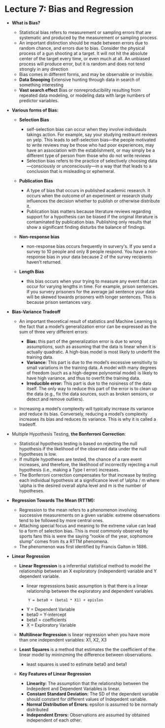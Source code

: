 # Lecture 7: Bias and Regression

- **What is Bias?**
    - Statistical bias refers to measurement or sampling errors that are systematic and produced by the measurement or sampling process. 
    - An important distinction should be made between errors due to random chance, and errors due to bias. Consider the physical process of a gun shooting at a target. It will not hit the absolute center of the target every time, or even much at all. An unbiased process will produce error, but it is random and does not tend strongly in any direction
    - Bias comes in different forms, and may be observable or invisible.
    - **Data Snooping** Extensive hunting through data in search of something interesting
    - **Vast search effect** Bias or nonreproducibility resulting from repeated data modeling, or modeling data with large numbers of predictor variables.

- **Various forms of Bias:**
    - **Selection Bias**
        - self-selection bias can occur when they involve individauls takings action. For example, say your studying restraunt reviews on yelp. This leads to self-selection bias—the people motivated to write reviews may be those who had poor experiences, may have an association with the establishment, or may simply be a different type of person from those who do not write reviews
        - Selection bias refers to the practice of selectively choosing data—consciously or unconsciously—in a way that that leads to a conclusion that is misleading or ephemeral.
    
    - **Publication Bias** 
        - A type of bias that occurs in published academic research. It occurs when the outcome of an experiment or research study influences the decision whether to publish or otherwise distribute it. 
        - Publication bias matters because literature reviews regarding support for a hypothesis can be biased if the original literature is contaminated by publication bias. Publishing only results that show a significant finding disturbs the balance of findings.
    - **Non-response bias**
        - non-response bias occurs frequently in survery's. If you send a survey to 10 people and only 8 people respond. You have a non-response bias in your data because 2 of the survey recipients haven't returned.
    - **Length Bias**
        - this bias occurs when your trying to measure any event that can occur for varying lengths in time. For example, prison sentences. If you survery prisoners for the average jail sentence your data will be skewed towards prisoners with longer sentences. This is because prison sentances vary.
    
- **Bias-Variance Tradeoff**
    - An important theoretical result of statistics and Machine Learning is the fact that a model’s generalization error can be expressed as the sum of three very different errors:

        - **Bias:** this part of the generalization error is due to wrong assumptions, such as assuming that the data is linear when it is actually quadratic. A high-bias model is most likely to underfit the training data.
        - **Variance:** This part is due to the model’s excessive sensitivity to small variations in the training data. A model with many degrees of freedom (such as a high-degree polynomial model) is likely to have high variance, and thus to overfit the training data.
        - **Irreducible error:** This part is due to the noisiness of the data itself. The only way to reduce this part of the error is to clean up the data (e.g., fix the data sources, such as broken sensors, or detect and remove outliers).

    - Increasing a model’s complexity will typically increase its variance and reduce its bias. Conversely, reducing a model’s complexity increases its bias and reduces its variance. This is why it is called a tradeoff.

- Multiple Hypothesis Testing, **the Bonferroni Correction**:
    - Statistical hypothesis testing is based on rejecting the null hypothesis if the likelihood of the observed data under the null hypotheses is low. 
    - If multiple hypotheses are tested, the chance of a rare event increases, and therefore, the likelihood of incorrectly rejecting a null hypothesis (i.e., making a Type I error) increases.
    - The Bonferroni correction compensates for that increase by testing each individual hypothesis at a significance level of \alpha / m where \alpha  is the desired overall alpha level and m is the number of hypotheses.

- **Regression Towards The Mean (RTTM):**
    - Regression to the mean refers to a phenomenon involving successive measurements on a given variable: extreme observations tend to be followed by more central ones.
    - Attaching special focus and meaning to the extreme value can lead to a form of selection bias. This is most commonly observed by sports fans this is were the saying “rookie of the year, sophomore slump” comes from its a RTTM phenomena. 
    - The phenomenon was first identified by Francis Galton in 1886.

- **Linear Regression**
    - **Linear Regression** is a inferential statistical method to model the relationship between an X exploratory (independent) variable and Y dependent variable. 
        - linear regresssions basic assumption is that there is a linear relationship between the exploratory and dependent variables.
        ```
            Y = beta0 + (beta1 * X1) + epislon
        ```
        - Y = Dependent Variable
        - beta0 = Y-intercept
        - beta1 = coefficients
        - X = Exploratory Variable
    
    - **Multilinear Regression** is linear regression when you have more than one independent variables: X1, X2, X3

    - **Least Squares** is a method that estimates the the coefficient of the linear model by mininzming the difference between observations. 
        - least squares is used to estimate beta0 and beta1
    
    - **Key Features of Linear Regression**
        - **Linearity:** The assumption that the relationship between the Indepedent and Dependent Variables is linear.
        - **Constant Standard Deviation:** The SD of the dependent variable should constant for different values of Indepedent variable.
        - **Normal Distribution of Errors:** epsilon is assumed to be normaly distributed
        - **Independent Errors:** Observations are assumed by obtained independent of each other.
